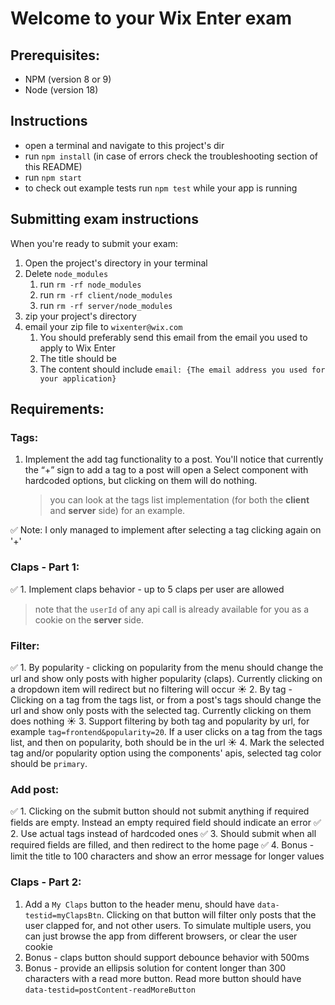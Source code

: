 # Welcome to your Wix Enter exam

## Prerequisites:

- NPM (version 8 or 9)
- Node (version 18)

## Instructions

- open a terminal and navigate to this project's dir
- run `npm install` (in case of errors check the troubleshooting section of this README)
- run `npm start`
- to check out example tests run `npm test` while your app is running

## Submitting exam instructions

When you're ready to submit your exam:

1. Open the project's directory in your terminal
2. Delete `node_modules`
   1. run `rm -rf node_modules`
   2. run `rm -rf client/node_modules`
   3. run `rm -rf server/node_modules`
3. zip your project's directory
4. email your zip file to `wixenter@wix.com`
   1. You should preferably send this email from the email you used to apply to Wix Enter
   2. The title should be `   `
   3. The content should include `email: {The email address you used for your application}`

## Requirements:

### Tags:

1. Implement the add tag functionality to a post. You'll notice that currently the “+” sign to add a tag to a post will open a Select component with hardcoded options, but clicking on them will do nothing.
   > you can look at the tags list implementation (for both the **client** and **server** side) for an example.

✅ Note: I only managed to implement after selecting a tag clicking again on '+'

### Claps - Part 1:

✅ 1. Implement claps behavior - up to 5 claps per user are allowed

> note that the `userId` of any api call is already available for you as a cookie on the **server** side.

### Filter:

✅ 1. By popularity - clicking on popularity from the menu should change the url and show only posts with higher popularity (claps). Currently clicking on a dropdown item will redirect but no filtering will occur
☀️ 2. By tag - Clicking on a tag from the tags list, or from a post's tags should change the url and show only posts with the selected tag. Currently clicking on them does nothing
☀️ 3. Support filtering by both tag and popularity by url, for example `tag=frontend&popularity=20`. If a user clicks on a tag from the tags list, and then on popularity, both should be in the url
☀️ 4. Mark the selected tag and/or popularity option using the components' apis, selected tag color should be `primary`.

### Add post:

✅ 1. Clicking on the submit button should not submit anything if required fields are empty. Instead an empty required field should indicate an error
✅ 2. Use actual tags instead of hardcoded ones
✅ 3. Should submit when all required fields are filled, and then redirect to the home page
✅ 4. Bonus - limit the title to 100 characters and show an error message for longer values

### Claps - Part 2:

1. Add a `My Claps` button to the header menu, should have `data-testid=myClapsBtn`. Clicking on that button will filter only posts that the user clapped for, and not other users. To simulate multiple users, you can just browse the app from different browsers, or clear the user cookie
2. Bonus - claps button should support debounce behavior with 500ms
3. Bonus - provide an ellipsis solution for content longer than 300 characters with a read more button. Read more button should have `data-testid=postContent-readMoreButton`
